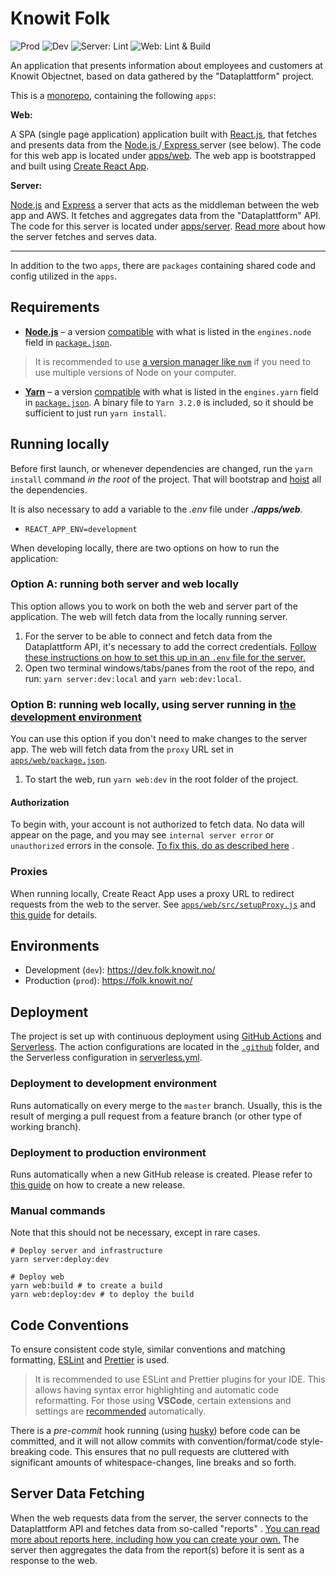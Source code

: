 # Knowit Folk

![Prod](https://github.com/knowit/folk-webapp/workflows/Deploy%20-%20Prod/badge.svg)
![Dev](https://github.com/knowit/folk-webapp/workflows/Deploy%20-%20Dev/badge.svg)
![Server: Lint](https://github.com/knowit/folk-webapp/workflows/Server/badge.svg)
![Web: Lint & Build](https://github.com/knowit/folk-webapp/workflows/Web/badge.svg)

An application that presents information about employees and customers at Knowit Objectnet, based on data gathered by
the "Dataplattform" project.

This is a [monorepo](https://monorepo.tools/), containing the following `apps`:

**Web:**

A SPA (single page application) application built with [React.js](https://reactjs.org/), that fetches and presents data from the [ Node.js ](https://nodejs.org/en/)/[ Express ](https://expressjs.com/) server (see below). The code for this web app is located under [apps/web](https://github.com/knowit/folk-webapp/tree/master/apps/web). The web app is bootstrapped and built using [Create React App](https://create-react-app.dev/).

**Server:**

[Node.js](https://nodejs.org/en/) and [Express](https://expressjs.com/) a server that acts as the middleman between the web app and AWS. It fetches and
aggregates data from the "Dataplattform" API. The code for this server is located under [apps/server](https://github.com/knowit/folk-webapp/tree/master/apps/server). [Read more](#server-data-fetching) about how the server fetches and serves data.

---

In addition to the two `apps`, there are `packages` containing shared code and config utilized in the `apps`.

## Requirements

- **[Node.js](https://nodejs.org/en/)** – a
  version [compatible](https://docs.npmjs.com/cli/v8/configuring-npm/package-json#dependencies) with what is listed in
  the `engines.node` field in [`package.json`](package.json).

> It is recommended to use [a version manager like `nvm`](https://github.com/nvm-sh/nvm) if you need to use multiple versions of Node on your computer.

- **[Yarn](https://yarnpkg.com/)** – a
  version [compatible](https://docs.npmjs.com/cli/v8/configuring-npm/package-json#dependencies) with what is listed in
  the `engines.yarn` field in [`package.json`](package.json). A binary file to `Yarn 3.2.0` is included, so it should be sufficient to just run `yarn install`.

## Running locally

Before first launch, or whenever dependencies are changed, run the `yarn install` command _in the root_ of the project. That will bootstrap and [hoist](https://developer.mozilla.org/en-US/docs/Glossary/Hoisting) all the dependencies.

It is also necessary to add a variable to the _.env_ file under _**./apps/web**_.

- `REACT_APP_ENV=development`

When developing locally, there are two options on how to run the application:

### Option A: running both server and web locally

This option allows you to work on both the web and server part of the application. The web will fetch data
from the locally running server.

1. For the server to be able to connect and fetch data from the Dataplattform API, it's necessary to add the correct
   credentials. [Follow these instructions on how to set this up in an `.env` file for the server.](https://github.com/knowit/folk-webapp/wiki/Server)
2. Open two terminal windows/tabs/panes from the root of the repo, and run: `yarn server:dev:local` and `yarn web:dev:local`.

### Option B: running web locally, using server running in [the development environment](#Environments)

You can use this option if you don't need to make changes to the server app. The web will
fetch data from the `proxy` URL set in [`apps/web/package.json`](apps/web/package.json).

1. To start the web, run `yarn web:dev` in the root folder of the project.

#### Authorization

To begin with, your account is not authorized to fetch data. No data will appear on the page, and you may
see `internal server error` or `unauthorized` errors in the
console. [To fix this, do as described here](https://github.com/knowit/Dataplattform-issues/wiki/Folk-webapp:-Authorization-to-Dev-Environment)
.

### Proxies

When running locally, Create React App uses a proxy URL to redirect requests from the web to the server.
See [`apps/web/src/setupProxy.js`](apps/web/src/setupProxy.js)
and [this guide](https://create-react-app.dev/docs/proxying-api-requests-in-development) for details.

## Environments

- Development (`dev`): https://dev.folk.knowit.no/
- Production (`prod`): https://folk.knowit.no/

## Deployment

The project is set up with continuous deployment using [GitHub Actions](https://docs.github.com/en/actions)
and [Serverless](https://www.serverless.com/). The action configurations are located in
the [`.github`](.github) folder, and the Serverless configuration in [serverless.yml](serverless.yml).

### Deployment to development environment

Runs automatically on every merge to the `master` branch. Usually, this is the result of merging a pull request from a feature branch (or other type of working branch).

### Deployment to production environment

Runs automatically when a new GitHub release is
created. Please refer to [this guide](https://docs.github.com/en/repositories/releasing-projects-on-github/managing-releases-in-a-repository#creating-a-release) on how to create a new release.

### Manual commands

Note that this should not be necessary, except in rare cases.

```
# Deploy server and infrastructure
yarn server:deploy:dev

# Deploy web
yarn web:build # to create a build
yarn web:deploy:dev # to deploy the build
```

## Code Conventions

To ensure consistent code style, similar conventions and matching formatting, [ESLint](https://eslint.org/)
and [Prettier](https://prettier.io/) is used.

> It is recommended to use ESLint and Prettier plugins for your IDE. This allows having syntax error highlighting and automatic code reformatting. For those using **VSCode**, certain extensions and settings are [recommended](/.vscode) automatically.

There is a _pre-commit_ hook running (using [husky](https://typicode.github.io/husky/#/)) before code can be committed,
and it will not allow commits with convention/format/code style-breaking code. This ensures that no pull requests are
cluttered with significant amounts of whitespace-changes, line breaks and so forth.

## Server Data Fetching

When the web requests data from the server, the server connects to the Dataplattform API and fetches data from
so-called "reports"
. [You can read more about reports here, including how you can create your own.](https://github.com/knowit/Dataplattform-issues/wiki/Dataplattform:-Reports)
The server then aggregates the data from the report(s) before it is sent as a response to the web.
